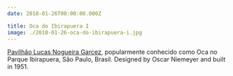 ```yaml
---
date: 2018-01-26T00:00:00.000Z

title: Oca do Ibirapuera I
image: ./2018-01-26-oca-do-ibirapuera-i.jpg
---
```


[Pavilhão Lucas Nogueira Garcez](https://parqueibirapuera.org/equipamentos-parque-ibirapuera/oca-do-ibirapuera/), popularmente conhecido como Oca no Parque Ibirapuera, São Paulo, Brasil. Designed by Oscar Niemeyer and built in 1951.
